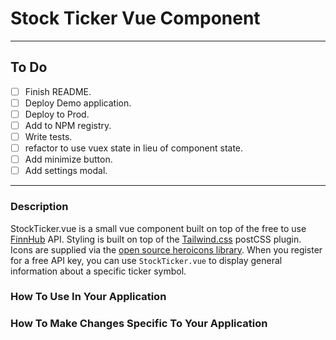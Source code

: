 # Stock Ticker Vue Component

---

## To Do

- [ ] Finish README.
- [ ] Deploy Demo application.
- [ ] Deploy to Prod.
- [ ] Add to NPM registry.
- [ ] Write tests.
- [ ] refactor to use vuex state in lieu of component state.
- [ ] Add minimize button.
- [ ] Add settings modal.

---

### Description

StockTicker.vue is a small vue component built on top of the free to use [FinnHub](https://finnhub.io/) API. Styling is built on top of the [Tailwind.css](https://tailwindcss.com/) postCSS plugin. Icons are supplied via the [open source heroicons library](https://heroicons.com/). When you register for a free API key, you can use `StockTicker.vue` to display general information about a specific ticker symbol.

### How To Use In Your Application

### How To Make Changes Specific To Your Application
